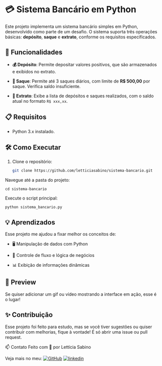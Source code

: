 # 💳 Sistema Bancário em Python

Este projeto implementa um sistema bancário simples em Python, desenvolvido como parte de um desafio. O sistema suporta três operações básicas: **depósito**, **saque** e **extrato**, conforme os requisitos especificados.

## 🚀 Funcionalidades

- **💰 Depósito**: Permite depositar valores positivos, que são armazenados e exibidos no extrato.

- **💸 Saque**: Permite até 3 saques diários, com limite de **R$ 500,00** por saque. Verifica saldo insuficiente.

- **📜 Extrato**: Exibe a lista de depósitos e saques realizados, com o saldo atual no formato `R$ xxx,xx`.

## 📋 Requisitos

- Python 3.x instalado.

## 🛠️ Como Executar

1. Clone o repositório:
   ```bash
   git clone https://github.com/letticiasabino/sistema-bancario.git


Navegue até a pasta do projeto:

```
cd sistema-bancario
```


Execute o script principal:

```
python sistema_bancario.py
```

## 💡 Aprendizados
Esse projeto me ajudou a fixar melhor os conceitos de:

 - 🖥️ Manipulação de dados com Python

 - 🧮 Controle de fluxo e lógica de negócios

 - 📊 Exibição de informações dinâmicas

## 📸 Preview
Se quiser adicionar um gif ou vídeo mostrando a interface em ação, esse é o lugar!

## ✨ Contribuição
Esse projeto foi feito para estudo, mas se você tiver sugestões ou quiser contribuir com melhorias, fique à vontade! É só abrir uma issue ou pull request.

📫 Contato
Feito com 💜 por Lettícia Sabino

Veja mais no meu: [![GitHub](https://img.shields.io/badge/GitHub-100000?style=for-the-badge&logo=github&logoColor=white)](https://github.com/letticiasabino)
[![linkedin](https://img.shields.io/badge/linkedin-0A66C2?style=for-the-badge&logo=linkedin&logoColor=white)](https://www.linkedin.com/in/letticiasabino)
